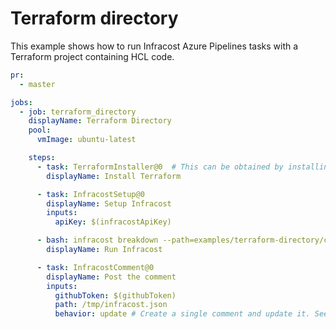 # Terraform directory

This example shows how to run Infracost Azure Pipelines tasks with a Terraform project containing HCL code.

[//]: <> (BEGIN EXAMPLE)
```yml
pr:
  - master

jobs:
  - job: terraform_directory
    displayName: Terraform Directory
    pool:
      vmImage: ubuntu-latest

    steps:
      - task: TerraformInstaller@0  # This can be obtained by installing the Microsoft Terraform extension: https://marketplace.visualstudio.com/items?itemName=ms-devlabs.custom-terraform-tasks
        displayName: Install Terraform

      - task: InfracostSetup@0
        displayName: Setup Infracost
        inputs:
          apiKey: $(infracostApiKey)

      - bash: infracost breakdown --path=examples/terraform-directory/code --format=json --out-file=/tmp/infracost.json
        displayName: Run Infracost

      - task: InfracostComment@0
        displayName: Post the comment
        inputs:
          githubToken: $(githubToken)
          path: /tmp/infracost.json
          behavior: update # Create a single comment and update it. See https://github.com/infracost/infracost-azure-devops#infracostcomment for other options

```
[//]: <> (END EXAMPLE)
